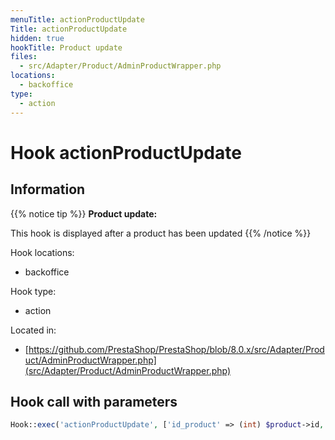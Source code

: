 ```yaml
---
menuTitle: actionProductUpdate
Title: actionProductUpdate
hidden: true
hookTitle: Product update
files:
  - src/Adapter/Product/AdminProductWrapper.php
locations:
  - backoffice
type:
  - action
---
```


# Hook actionProductUpdate

## Information

{{% notice tip %}}
**Product update:** 

This hook is displayed after a product has been updated
{{% /notice %}}

Hook locations: 
  - backoffice

Hook type: 
  - action

Located in: 
  - [https://github.com/PrestaShop/PrestaShop/blob/8.0.x/src/Adapter/Product/AdminProductWrapper.php](src/Adapter/Product/AdminProductWrapper.php)

## Hook call with parameters

```php
Hook::exec('actionProductUpdate', ['id_product' => (int) $product->id, 'product' => $product])
```